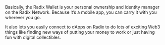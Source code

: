 Basically, the Radix Wallet is your personal ownership and identity manager on the Radix Network. Because it’s a mobile app, you can carry it with you wherever you go.

It also lets you easily connect to dApps on Radix to do lots of exciting Web3 things like finding new ways of putting your money to work or just having fun with digital collectibles.
